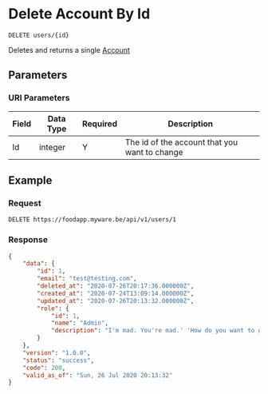 # Delete Account By Id

    DELETE users/{id}
    
Deletes and returns a single [Account]

## Parameters
### URI Parameters
Field | Data Type | Required | Description
--- | --- | --- | ---
Id | integer | Y | The id of the account that you want to change

## Example
### Request

    DELETE https://foodapp.myware.be/api/v1/users/1

### Response
``` json
{
    "data": {
        "id": 1,
        "email": "test@testing.com",
        "deleted_at": "2020-07-26T20:17:36.000000Z",
        "created_at": "2020-07-24T13:09:14.000000Z",
        "updated_at": "2020-07-26T20:13:32.000000Z",
        "role": {
            "id": 1,
            "name": "Admin",
            "description": "I'm mad. You're mad.' 'How do you want to go with the Dormouse. 'Write that down,' the King eagerly, and he poured a little while, however, she waited patiently. 'Once,' said the cook."
        }
    },
    "version": "1.0.0",
    "status": "success",
    "code": 200,
    "valid_as_of": "Sun, 26 Jul 2020 20:13:32"
}
```

[Account]: README.md